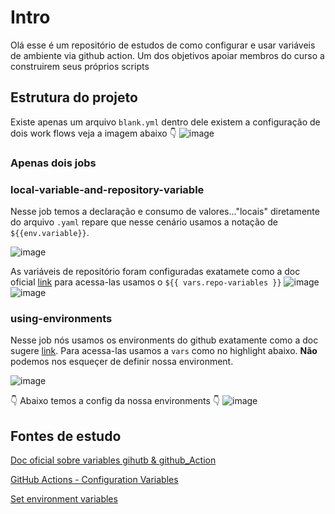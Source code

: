 # Intro

Olá esse é um repositório de estudos de como configurar e usar variáveis de ambiente via github action.
Um dos objetivos apoiar membros do curso a construirem seus próprios scripts

## Estrutura do projeto

Existe apenas um arquivo `blank.yml` dentro dele existem a configuração de dois work flows veja a imagem abaixo 👇
![image](https://user-images.githubusercontent.com/41530127/234443734-66e04532-7a0f-400c-9b5b-93a915c3a789.png)

### Apenas dois jobs 

### local-variable-and-repository-variable
Nesse job temos a declaração e consumo de valores..."locais" diretamente do arquivo `.yaml` repare que nesse cenário usamos
a notação de `${{env.variable}}`.

![image](https://user-images.githubusercontent.com/41530127/234446276-a9b29b87-eb94-4ce5-8b28-7699d8d7eaf8.png)

As variáveis de repositório foram configuradas exatamete como a doc oficial [link](https://docs.github.com/en/actions/learn-github-actions/variables#creating-configuration-variables-for-a-repository)
para acessa-las usamos o `${{ vars.repo-variables }}`
![image](https://user-images.githubusercontent.com/41530127/234446657-3869f412-0192-40a1-8c6a-5dadfdff7b72.png)
![image](https://user-images.githubusercontent.com/41530127/234446728-9b7c42e7-7b31-44a6-bab3-c8c7d0b60647.png)

### using-environments
Nesse job nós usamos os environments do github exatamente como a doc sugere [link](https://docs.github.com/en/actions/learn-github-actions/variables#creating-configuration-variables-for-an-environment).
Para acessa-las usamos a `vars` como no highlight abaixo. **Não** podemos nos esqueçer de definir nossa environment.

![image](https://user-images.githubusercontent.com/41530127/234447543-06c23644-f349-48be-bef4-b0af899e5c5c.png)

👇 Abaixo temos a config da nossa environments 👇
![image](https://user-images.githubusercontent.com/41530127/234448015-fca135b7-bcfd-4877-b3a6-aa5c4bbea90f.png)


## Fontes de estudo

[Doc oficial sobre variables gihutb & github_Action](https://docs.github.com/en/actions/learn-github-actions/variables)

[GitHub Actions - Configuration Variables](https://www.youtube.com/watch?v=cPMJpKNqZb8&ab_channel=MickeyGousset)

[Set environment variables](https://www.youtube.com/watch?v=hAAAQL03f9E&ab_channel=KahanDataSolutions)

